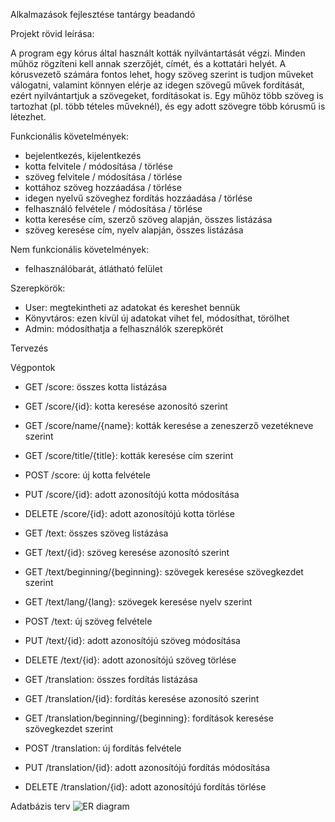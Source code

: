 Alkalmazások fejlesztése tantárgy beadandó

Projekt rövid leírása:

A program egy kórus által használt kották nyilvántartását végzi. Minden műhöz rögzíteni kell annak szerzőjét, címét, és a kottatári helyét. A kórusvezető számára fontos lehet, hogy szöveg szerint is tudjon műveket válogatni, valamint könnyen elérje az idegen szövegű művek fordítását, ezért nyilvántartjuk a szövegeket, fordításokat is. Egy műhöz több szöveg is tartozhat (pl. több tételes műveknél), és egy adott szövegre több kórusmű is létezhet.

Funkcionális követelmények:
- bejelentkezés, kijelentkezés
- kotta felvitele / módosítása / törlése
- szöveg felvitele / módosítása / törlése
- kottához szöveg hozzáadása / törlése
- idegen nyelvű szöveghez fordítás hozzáadása / törlése
- felhasználó felvétele / módosítása / törlése
- kotta keresése cím, szerző szöveg alapján, összes listázása
- szöveg keresése cím, nyelv alapján, összes listázása

Nem funkcionális követelmények:
- felhasználóbarát, átlátható felület

Szerepkörök:
- User: megtekintheti az adatokat és kereshet bennük
- Könyvtáros: ezen kívül új adatokat  vihet fel, módosíthat, törölhet
- Admin: módosíthatja a felhasználók szerepkörét

Tervezés

Végpontok

- GET /score: összes kotta listázása
- GET /score/{id}: kotta keresése azonosító szerint
- GET /score/name/{name}: kották keresése a zeneszerző vezetékneve szerint
- GET /score/title/{title}: kották keresése cím szerint
- POST /score: új kotta felvétele
- PUT /score/{id}: adott azonosítójú kotta módosítása
- DELETE /score/{id}: adott azonosítójú kotta törlése

- GET /text: összes szöveg listázása
- GET /text/{id}: szöveg keresése azonosító szerint
- GET /text/beginning/{beginning}: szövegek keresése szövegkezdet szerint
- GET /text/lang/{lang}: szövegek keresése nyelv szerint
- POST /text: új szöveg felvétele
- PUT /text/{id}: adott azonosítójú szöveg módosítása
- DELETE /text/{id}: adott azonosítójú szöveg törlése

- GET /translation: összes fordítás listázása
- GET /translation/{id}: fordítás keresése azonosító szerint
- GET /translation/beginning/{beginning}: fordítások keresése szövegkezdet szerint
- POST /translation: új fordítás felvétele
- PUT /translation/{id}: adott azonosítójú fordítás módosítása
- DELETE /translation/{id}: adott azonosítójú fordítás törlése

Adatbázis terv
![ER diagram](/url "images/database.png")

